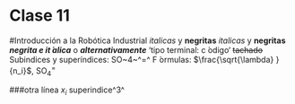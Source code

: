 # Clase 11

#Introducción a la Robótica Industrial
_italicas_ y __negritas__
*italicas* y **negritas**
**_negrita e it ́alica_** o __*alternativamente*__
‘tipo terminal: c ́odigo‘
~~tachado~~
Subindices y superíndices: SO~4~^=^
F ́ormulas: $\frac{\sqrt{\lambda} }{n_i}$, $\mbox{SO}_4^=$

###otra línea
$x_{i}$
superindice^3^ 
